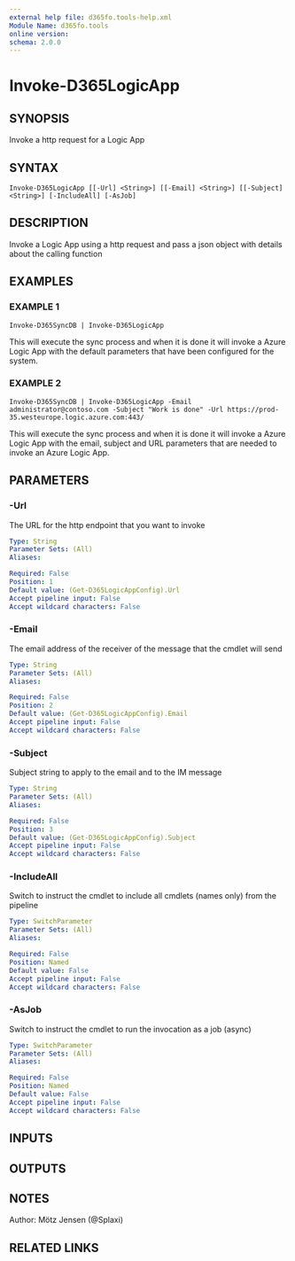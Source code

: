 ```yaml
---
external help file: d365fo.tools-help.xml
Module Name: d365fo.tools
online version:
schema: 2.0.0
---
```


# Invoke-D365LogicApp

## SYNOPSIS
Invoke a http request for a Logic App

## SYNTAX

```
Invoke-D365LogicApp [[-Url] <String>] [[-Email] <String>] [[-Subject] <String>] [-IncludeAll] [-AsJob]
```

## DESCRIPTION
Invoke a Logic App using a http request and pass a json object with details about the calling function

## EXAMPLES

### EXAMPLE 1
```
Invoke-D365SyncDB | Invoke-D365LogicApp
```

This will execute the sync process and when it is done it will invoke a Azure Logic App with the default parameters that have been configured for the system.

### EXAMPLE 2
```
Invoke-D365SyncDB | Invoke-D365LogicApp -Email administrator@contoso.com -Subject "Work is done" -Url https://prod-35.westeurope.logic.azure.com:443/
```

This will execute the sync process and when it is done it will invoke a Azure Logic App with the email, subject and URL parameters that are needed to invoke an Azure Logic App.

## PARAMETERS

### -Url
The URL for the http endpoint that you want to invoke

```yaml
Type: String
Parameter Sets: (All)
Aliases:

Required: False
Position: 1
Default value: (Get-D365LogicAppConfig).Url
Accept pipeline input: False
Accept wildcard characters: False
```

### -Email
The email address of the receiver of the message that the cmdlet will send

```yaml
Type: String
Parameter Sets: (All)
Aliases:

Required: False
Position: 2
Default value: (Get-D365LogicAppConfig).Email
Accept pipeline input: False
Accept wildcard characters: False
```

### -Subject
Subject string to apply to the email and to the IM message

```yaml
Type: String
Parameter Sets: (All)
Aliases:

Required: False
Position: 3
Default value: (Get-D365LogicAppConfig).Subject
Accept pipeline input: False
Accept wildcard characters: False
```

### -IncludeAll
Switch to instruct the cmdlet to include all cmdlets (names only) from the pipeline

```yaml
Type: SwitchParameter
Parameter Sets: (All)
Aliases:

Required: False
Position: Named
Default value: False
Accept pipeline input: False
Accept wildcard characters: False
```

### -AsJob
Switch to instruct the cmdlet to run the invocation as a job (async)

```yaml
Type: SwitchParameter
Parameter Sets: (All)
Aliases:

Required: False
Position: Named
Default value: False
Accept pipeline input: False
Accept wildcard characters: False
```

## INPUTS

## OUTPUTS

## NOTES
Author: Mötz Jensen (@Splaxi)

## RELATED LINKS
